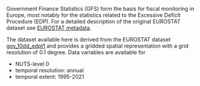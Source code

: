 Government Finance Statistics (GFS) form the basis for fiscal monitoring in Europe,
most notably for the statistics related to the Excessive Deficit Procedure (EDP).
For a detailed description of the original EUROSTAT dataset see
[EUROSTAT metadata](https://ec.europa.eu/eurostat/cache/metadata/en/gov_10dd_esms.htm).

The dataset available here is derived from the EUROSTAT dataset [gov_10dd_edpt1](https://ec.europa.eu/eurostat/databrowser/product/view/gov_10dd_edpt1)
and provides a gridded spatial representation with a grid resolution of 0.1 degree.
Data variables are available for

- NUTS-level 0
- temporal resolution: annual
- temporal extent: 1995-2021
